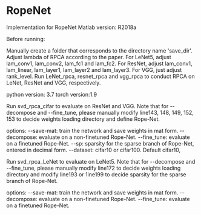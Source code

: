 # RopeNet
Implementation for RopeNet 
Matlab version: R2018a

Before running:

Manually create a folder that corresponds to the directory name 'save_dir'.
Adjust lambda of RPCA according to the paper. For LeNet5, adjust lam_conv1, lam_conv2, lam_fc1 and lam_fc2.
For ResNet, adjust lam_conv1, lam_linear, lam_layer1, lam_layer2 and lam_layer3. For VGG, just adjust rank_level.
Run LeNet_rpca, resnet_rpca and vgg_rpca to conduct RPCA on LeNet, ResNet and VGG, respectively.

python version: 3.7
torch version:1.9

Run svd_rpca_cifar to evaluate on ResNet and VGG.
Note that for --decompose and --fine_tune, please manually modify line143, 148, 149, 152, 153 to decide weights loading directory and define Rope-Net.

options:
--save-mat: train the network and save weights in mat form.
--decompose: evaluate on a non-finetuned Rope-Net.
--fine_tune: evaluate on a finetuned Rope-Net.
--sp: sparsity for the sparse branch of Rope-Net, entered in decimal form.
--dataset: cifar10 or cifar100. Default cifar10,

Run svd_rpca_LeNet to evaluate on LeNet5.
Note that for --decompose and --fine_tune, please manually modify line172 to decide weights loading directory and modify line193 or 1ine199 to decide sparsity
for the sparse branch of Rope-Net.

options:
--save-mat: train the network and save weights in mat form.
--decompose: evaluate on a non-finetuned Rope-Net.
--fine_tune: evaluate on a finetuned Rope-Net.
